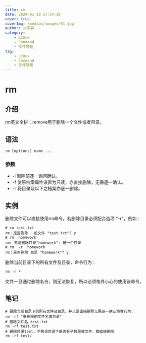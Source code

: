 ```yaml
---
title: rm
date: 2024-01-10 17:54:30
cover: true
coverImg: /medias/images/01.jpg
author: 刘宇亭
category:
    - Linux
    - Command
    - 文件管理
tag:
    - Linux
    - Command
    - 文件管理
---
```

# rm

## 介绍

rm英文全拼：remove用于删除一个文件或者目录。

## 语法

```shell
rm [options] name ...
```

### 参数

- -i 删除前逐一询问确认。
- -f 使原档案属性设置为只读，亦直接删除，无需逐一确认。
- -r 将目录及以下之档案亦逐一删除。

## 实例

删除文件可以直接使用rm命令，若删除目录必须配合选项 "-r"，例如：

```shell
# rm test.txt
rm：是否删除 一般文件 "test.txt"? y  
# rm  homework  
rm: 无法删除目录"homework": 是一个目录  
# rm  -r  homework  
rm：是否删除 目录 "homework"? y 
```

删除当前目录下的所有文件及目录，命令行为：

```shell
rm -r *
```

文件一旦通过删除名令，则无法恢复，所以必须格外小心的使用该命令。

## 笔记

```shell
# 删除当前目录下的所有文件及目录，并且是直接删除无需逐一确认命令行为：
rm -rf "要删除的文件名或目录"
# 删除文件名 test.txt
rm -rf test.txt
# 删除目录test，不管该目录下是否有子目录或文件，都直接删除
rm -rf test/
```

